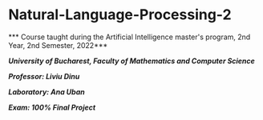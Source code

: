 # Natural-Language-Processing-2
*** Course taught during the Artificial Intelligence master's program, 2nd Year, 2nd Semester, 2022***

***University of Bucharest, Faculty of Mathematics and Computer Science***

***Professor: Liviu Dinu***

***Laboratory: Ana Uban***

***Exam: 100% Final Project***
